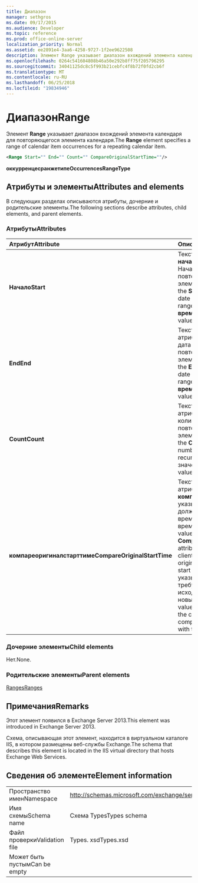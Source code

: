 ```yaml
---
title: Диапазон
manager: sethgros
ms.date: 09/17/2015
ms.audience: Developer
ms.topic: reference
ms.prod: office-online-server
localization_priority: Normal
ms.assetid: ee2891e4-3aa6-4258-9727-1f2ee9622508
description: Элемент Range указывает диапазон вхождений элемента календаря для повторяющегося элемента календаря.
ms.openlocfilehash: 0264c541604808b46a50e292b8ff75f205796295
ms.sourcegitcommit: 34041125dc8c5f993b21cebfc4f8b72f0fd2cb6f
ms.translationtype: MT
ms.contentlocale: ru-RU
ms.lasthandoff: 06/25/2018
ms.locfileid: "19834946"
---
```

# <a name="range"></a><span data-ttu-id="0a9a1-103">Диапазон</span><span class="sxs-lookup"><span data-stu-id="0a9a1-103">Range</span></span>

<span data-ttu-id="0a9a1-104">Элемент **Range** указывает диапазон вхождений элемента календаря для повторяющегося элемента календаря.</span><span class="sxs-lookup"><span data-stu-id="0a9a1-104">The **Range** element specifies a range of calendar item occurrences for a repeating calendar item.</span></span> 
  
```XML
<Range Start="" End="" Count="" CompareOriginalStartTime=""/>
```

 <span data-ttu-id="0a9a1-105">**оккурренцесранжетипе**</span><span class="sxs-lookup"><span data-stu-id="0a9a1-105">**OccurrencesRangeType**</span></span>
## <a name="attributes-and-elements"></a><span data-ttu-id="0a9a1-106">Атрибуты и элементы</span><span class="sxs-lookup"><span data-stu-id="0a9a1-106">Attributes and elements</span></span>

<span data-ttu-id="0a9a1-107">В следующих разделах описываются атрибуты, дочерние и родительские элементы.</span><span class="sxs-lookup"><span data-stu-id="0a9a1-107">The following sections describe attributes, child elements, and parent elements.</span></span>
  
### <a name="attributes"></a><span data-ttu-id="0a9a1-108">Атрибуты</span><span class="sxs-lookup"><span data-stu-id="0a9a1-108">Attributes</span></span>

|<span data-ttu-id="0a9a1-109">**Атрибут**</span><span class="sxs-lookup"><span data-stu-id="0a9a1-109">**Attribute**</span></span>|<span data-ttu-id="0a9a1-110">**Описание**</span><span class="sxs-lookup"><span data-stu-id="0a9a1-110">**Description**</span></span>|
|:-----|:-----|
|<span data-ttu-id="0a9a1-111">**Начало**</span><span class="sxs-lookup"><span data-stu-id="0a9a1-111">**Start**</span></span> <br/> |<span data-ttu-id="0a9a1-112">Текстовое значение **начального** атрибута — Начальная дата диапазона повторяющихся элементов.</span><span class="sxs-lookup"><span data-stu-id="0a9a1-112">The text value of the **Start** attribute is the start date of the recurring item range.</span></span> <span data-ttu-id="0a9a1-113">Это значение **даты и времени** .</span><span class="sxs-lookup"><span data-stu-id="0a9a1-113">This is a **dateTime** value.</span></span>  <br/> |
|<span data-ttu-id="0a9a1-114">**End**</span><span class="sxs-lookup"><span data-stu-id="0a9a1-114">**End**</span></span> <br/> |<span data-ttu-id="0a9a1-115">Текстовое значение атрибута **End** — конечная дата диапазона повторяющихся элементов.</span><span class="sxs-lookup"><span data-stu-id="0a9a1-115">The text value of the **End** attribute is the end date of the recurring item range.</span></span> <span data-ttu-id="0a9a1-116">Это значение **даты и времени** .</span><span class="sxs-lookup"><span data-stu-id="0a9a1-116">This is a **dateTime** value.</span></span>  <br/> |
|<span data-ttu-id="0a9a1-117">**Count**</span><span class="sxs-lookup"><span data-stu-id="0a9a1-117">**Count**</span></span> <br/> |<span data-ttu-id="0a9a1-118">Текстовое значение атрибута **Count** — это количество повторений повторяющегося элемента.</span><span class="sxs-lookup"><span data-stu-id="0a9a1-118">The text value of the **Count** attribute is the number of occurrences of the recurring item.</span></span> <span data-ttu-id="0a9a1-119">Это **целое** значение.</span><span class="sxs-lookup"><span data-stu-id="0a9a1-119">This is an **integer** value.</span></span>  <br/> |
|<span data-ttu-id="0a9a1-120">**компареоригиналстарттиме**</span><span class="sxs-lookup"><span data-stu-id="0a9a1-120">**CompareOriginalStartTime**</span></span> <br/> |<span data-ttu-id="0a9a1-121">Текстовое значение **true** для атрибута **компареоригиналстарттиме** указывает на то, что клиент должен сравнить исходное время начала с новым временем начала.</span><span class="sxs-lookup"><span data-stu-id="0a9a1-121">The text value of **true** for the **CompareOriginalStartTime** attribute indicates that the client should compare the original start time with the new start time.</span></span> <span data-ttu-id="0a9a1-122">Значение **false** указывает, что клиенту не требуется сравнивать исходное время начала с новым временем начала.</span><span class="sxs-lookup"><span data-stu-id="0a9a1-122">A value of **false** indicates that the client does not need to compare the original start time with the new start time.</span></span>  <br/> |
   
### <a name="child-elements"></a><span data-ttu-id="0a9a1-123">Дочерние элементы</span><span class="sxs-lookup"><span data-stu-id="0a9a1-123">Child elements</span></span>

<span data-ttu-id="0a9a1-124">Нет.</span><span class="sxs-lookup"><span data-stu-id="0a9a1-124">None.</span></span>
  
### <a name="parent-elements"></a><span data-ttu-id="0a9a1-125">Родительские элементы</span><span class="sxs-lookup"><span data-stu-id="0a9a1-125">Parent elements</span></span>

[<span data-ttu-id="0a9a1-126">Ranges</span><span class="sxs-lookup"><span data-stu-id="0a9a1-126">Ranges</span></span>](ranges.md)
  
## <a name="remarks"></a><span data-ttu-id="0a9a1-127">Примечания</span><span class="sxs-lookup"><span data-stu-id="0a9a1-127">Remarks</span></span>

<span data-ttu-id="0a9a1-128">Этот элемент появился в Exchange Server 2013.</span><span class="sxs-lookup"><span data-stu-id="0a9a1-128">This element was introduced in Exchange Server 2013.</span></span>
  
<span data-ttu-id="0a9a1-129">Схема, описывающая этот элемент, находится в виртуальном каталоге IIS, в котором размещены веб-службы Exchange.</span><span class="sxs-lookup"><span data-stu-id="0a9a1-129">The schema that describes this element is located in the IIS virtual directory that hosts Exchange Web Services.</span></span>
  
## <a name="element-information"></a><span data-ttu-id="0a9a1-130">Сведения об элементе</span><span class="sxs-lookup"><span data-stu-id="0a9a1-130">Element information</span></span>

|||
|:-----|:-----|
|<span data-ttu-id="0a9a1-131">Пространство имен</span><span class="sxs-lookup"><span data-stu-id="0a9a1-131">Namespace</span></span>  <br/> |http://schemas.microsoft.com/exchange/services/2006/types  <br/> |
|<span data-ttu-id="0a9a1-132">Имя схемы</span><span class="sxs-lookup"><span data-stu-id="0a9a1-132">Schema name</span></span>  <br/> |<span data-ttu-id="0a9a1-133">Схема Types</span><span class="sxs-lookup"><span data-stu-id="0a9a1-133">Types schema</span></span>  <br/> |
|<span data-ttu-id="0a9a1-134">Файл проверки</span><span class="sxs-lookup"><span data-stu-id="0a9a1-134">Validation file</span></span>  <br/> |<span data-ttu-id="0a9a1-135">Types. xsd</span><span class="sxs-lookup"><span data-stu-id="0a9a1-135">Types.xsd</span></span>  <br/> |
|<span data-ttu-id="0a9a1-136">Может быть пустым</span><span class="sxs-lookup"><span data-stu-id="0a9a1-136">Can be empty</span></span>  <br/> ||
   

